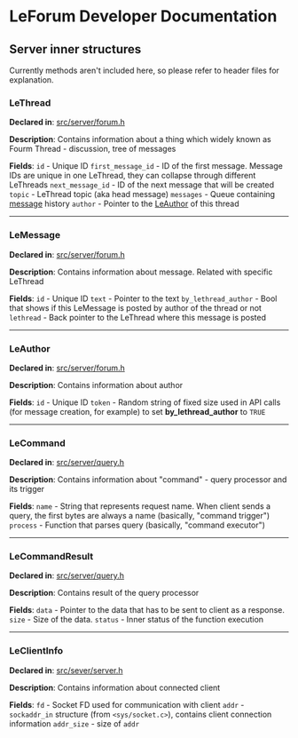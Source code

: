 # LeForum Developer Documentation
## Server inner structures
Currently methods aren't included here, so please refer to header files for explanation.

### LeThread
**Declared in**: [src/server/forum.h](/src/server/core/forum.h)

**Description**: Contains information about a thing which widely known as Fourm Thread - discussion, tree of messages

**Fields**: 
`id` - Unique ID
`first_message_id` - ID of the first message. Message IDs are unique in one LeThread, they can collapse through different LeThreads
`next_message_id` - ID of the next message that will be created
`topic` - LeThread topic (aka head message)
`messages` - Queue containing [message](#LeMessage) history
`author` - Pointer to the [LeAuthor](#LeAuthor) of this thread

---

### LeMessage
**Declared in**: [src/server/forum.h](/src/server/core/forum.h)

**Description**: Contains information about message. Related with specific LeThread

**Fields**:
`id` - Unique ID
`text` - Pointer to  the text
`by_lethread_author` - Bool that shows if this LeMessage is posted by author of the thread or not
`lethread` - Back pointer to the LeThread where this message is posted

---

### LeAuthor
**Declared in**: [src/server/forum.h](/src/server/core/forum.h)

**Description**: Contains information about author

**Fields**:
`id` - Unique ID
`token` - Random string of fixed size used in API calls (for message creation, for example) to set **by_lethread_author** to `TRUE`

---

### LeCommand
**Declared in**: [src/server/query.h](/src/server/core/query.h)

**Description**: Contains information about "command" - query processor and its trigger

**Fields**:
`name` - String that represents request name. When client sends a query, the first bytes are always a name (basically, "command trigger")
`process` - Function that parses query (basically, "command executor")

---

### LeCommandResult
**Declared in**: [src/server/query.h](/src/server/core/query.h)

**Description**: Contains result of the query processor

**Fields**:
`data` - Pointer to the data that has to be sent to client as a response.
`size` - Size of the data.
`status` - Inner status of the function execution

---

### LeClientInfo
**Declared in**: [src/sever/server.h](/src/server/server.h)

**Description**: Contains information about connected client

**Fields**:
`fd` - Socket FD used for communication with client
`addr` - `sockaddr_in` structure (from `<sys/socket.c>`), contains client connection information
`addr_size` - size of `addr`